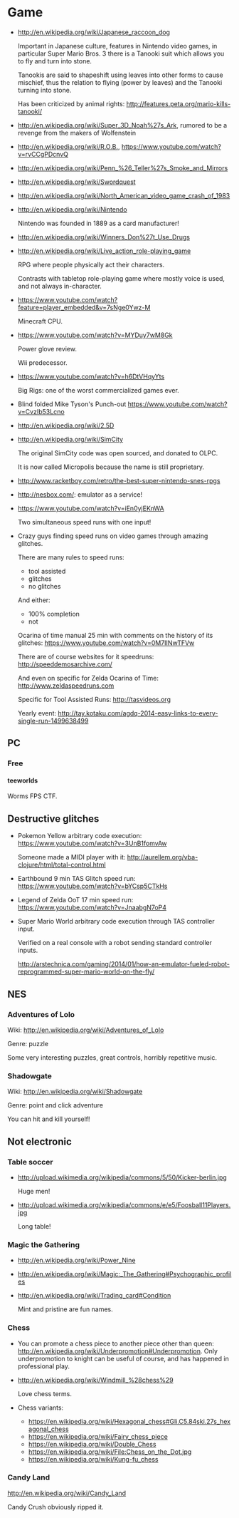# Game

-   <http://en.wikipedia.org/wiki/Japanese_raccoon_dog>

    Important in Japanese culture, features in Nintendo video games, in particular Super Mario Bros. 3 there is a Tanooki suit which allows you to fly and turn into stone.

    Tanookis are said to shapeshift using leaves into other forms to cause mischief, thus the relation to flying (power by leaves) and the Tanooki turning into stone.

    Has been criticized by animal rights: <http://features.peta.org/mario-kills-tanooki/>

-   <http://en.wikipedia.org/wiki/Super_3D_Noah%27s_Ark>, rumored to be a revenge from the makers of Wolfenstein

-   <http://en.wikipedia.org/wiki/R.O.B.>, <https://www.youtube.com/watch?v=rvCCgPDcnvQ>

-   <http://en.wikipedia.org/wiki/Penn_%26_Teller%27s_Smoke_and_Mirrors>

-   <http://en.wikipedia.org/wiki/Swordquest>

-   <http://en.wikipedia.org/wiki/North_American_video_game_crash_of_1983>

-   <http://en.wikipedia.org/wiki/Nintendo>

    Nintendo was founded in 1889 as a card manufacturer!

-   <http://en.wikipedia.org/wiki/Winners_Don%27t_Use_Drugs>

-   <http://en.wikipedia.org/wiki/Live_action_role-playing_game>

    RPG where people physically act their characters.

    Contrasts with tabletop role-playing game where mostly voice is used, and not always in-character.

-   <https://www.youtube.com/watch?feature=player_embedded&v=7sNge0Ywz-M>

    Minecraft CPU.

-   <https://www.youtube.com/watch?v=MYDuy7wM8Gk>

    Power glove review.

    Wii predecessor.

-   <https://www.youtube.com/watch?v=h6DtVHqyYts>

    Big Rigs: one of the worst commercialized games ever.

-   Blind folded Mike Tyson's Punch-out <https://www.youtube.com/watch?v=CvzIb53Lcno>

-   <http://en.wikipedia.org/wiki/2.5D>

-   <http://en.wikipedia.org/wiki/SimCity>

    The original SimCity code was open sourced, and donated to OLPC.

    It is now called Micropolis because the name is still proprietary.

-   <http://www.racketboy.com/retro/the-best-super-nintendo-snes-rpgs>

-   <http://nesbox.com/>: emulator as a service!

-   <https://www.youtube.com/watch?v=iEn0yjEKnWA>

    Two simultaneous speed runs with one input!

-   Crazy guys finding speed runs on video games through amazing glitches.

    There are many rules to speed runs:

    - tool assisted
    - glitches
    - no glitches

    And either:

    - 100% completion
    - not

    Ocarina of time manual 25 min with comments on the history of its glitches: <https://www.youtube.com/watch?v=0M7IINwTFVw>

    There are of course websites for it speedruns: <http://speeddemosarchive.com/>

    And even on specific for Zelda Ocarina of Time: <http://www.zeldaspeedruns.com>

    Specific for Tool Assisted Runs: <http://tasvideos.org>

    Yearly event: <http://tay.kotaku.com/agdq-2014-easy-links-to-every-single-run-1499638499>

## PC

### Free

#### teeworlds

Worms FPS CTF.

## Destructive glitches

-   Pokemon Yellow arbitrary code execution: <https://www.youtube.com/watch?v=3UnB1fomvAw>

    Someone made a MIDI player with it: <http://aurellem.org/vba-clojure/html/total-control.html>

-   Earthbound 9 min TAS Glitch speed run: <https://www.youtube.com/watch?v=bYCsp5CTkHs>

-   Legend of Zelda OoT 17 min speed run: <https://www.youtube.com/watch?v=JnaabgN7oP4>

-   Super Mario World arbitrary code execution through TAS controller input.

    Verified on a real console with a robot sending standard controller inputs.

    <http://arstechnica.com/gaming/2014/01/how-an-emulator-fueled-robot-reprogrammed-super-mario-world-on-the-fly/>

## NES

### Adventures of Lolo

Wiki: <http://en.wikipedia.org/wiki/Adventures_of_Lolo>

Genre: puzzle

Some very interesting puzzles, great controls, horribly repetitive music.

### Shadowgate

Wiki: <http://en.wikipedia.org/wiki/Shadowgate>

Genre: point and click adventure

You can hit and kill yourself!

## Not electronic

### Table soccer

-   <http://upload.wikimedia.org/wikipedia/commons/5/50/Kicker-berlin.jpg>

    Huge men!

-   <http://upload.wikimedia.org/wikipedia/commons/e/e5/Foosball11Players.jpg>

    Long table!

### Magic the Gathering

-   <http://en.wikipedia.org/wiki/Power_Nine>

-   <http://en.wikipedia.org/wiki/Magic:_The_Gathering#Psychographic_profiles>

-   <http://en.wikipedia.org/wiki/Trading_card#Condition>

    Mint and pristine are fun names.

### Chess

-   You can promote a chess piece to another piece other than queen: <http://en.wikipedia.org/wiki/Underpromotion#Underpromotion>. Only underpromotion to knight can be useful of course, and has happened in professional play.

-   <http://en.wikipedia.org/wiki/Windmill_%28chess%29>

    Love chess terms.

-   Chess variants:

    - <https://en.wikipedia.org/wiki/Hexagonal_chess#Gli.C5.84ski.27s_hexagonal_chess>
    - <https://en.wikipedia.org/wiki/Fairy_chess_piece>
    - <https://en.wikipedia.org/wiki/Double_Chess>
    - <https://en.wikipedia.org/wiki/File:Chess_on_the_Dot.jpg>
    - <https://en.wikipedia.org/wiki/Kung-fu_chess>

### Candy Land

<http://en.wikipedia.org/wiki/Candy_Land>

Candy Crush obviously ripped it.
